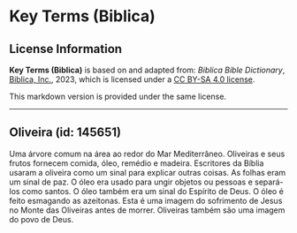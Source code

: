 # Key Terms (Biblica)

## License Information

**Key Terms (Biblica)** is based on and adapted from: _Biblica Bible Dictionary_, [Biblica, Inc.](https://www.biblica.com/), 2023, which is licensed under a [CC BY-SA 4.0 license](https://creativecommons.org/licenses/by-sa/4.0/legalcode.en).

This markdown version is provided under the same license.



--------------------------------

## Oliveira (id: 145651)

Uma árvore comum na área ao redor do Mar Mediterrâneo. Oliveiras e seus frutos fornecem comida, óleo, remédio e madeira. Escritores da Bíblia usaram a oliveira como um sinal para explicar outras coisas. As folhas eram um sinal de paz. O óleo era usado para ungir objetos ou pessoas e separá\-los como santos. O óleo também era um sinal do Espírito de Deus. O óleo é feito esmagando as azeitonas. Esta é uma imagem do sofrimento de Jesus no Monte das Oliveiras antes de morrer. Oliveiras também são uma imagem do povo de Deus.



